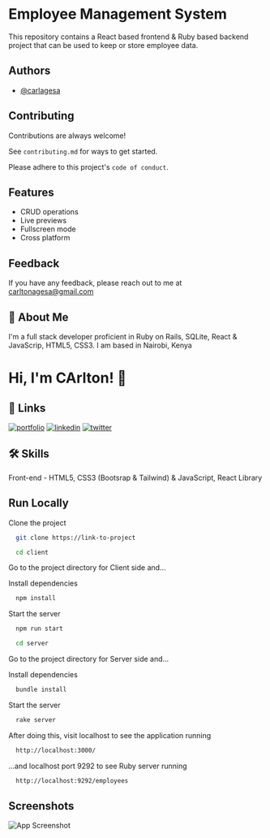 
# Employee Management System

This repository contains a React based frontend & Ruby based backend project
that can be used to keep or store employee data.

## Authors

- [@carlagesa](https://www.github.com/carlagesa)


## Contributing

Contributions are always welcome!

See `contributing.md` for ways to get started.

Please adhere to this project's `code of conduct`.


## Features

- CRUD operations 
- Live previews
- Fullscreen mode
- Cross platform


## Feedback

If you have any feedback, please reach out to me at carltonagesa@gmail.com


## 🚀 About Me
I'm a full stack developer proficient in Ruby on Rails, SQLite, React & JavaScrip,
HTML5, CSS3. I am based in Nairobi, Kenya


# Hi, I'm CArlton! 👋


## 🔗 Links
[![portfolio](https://img.shields.io/badge/my_portfolio-000?style=for-the-badge&logo=ko-fi&logoColor=white)](https://carltonagesa.netlify.app/)
[![linkedin](https://img.shields.io/badge/linkedin-0A66C2?style=for-the-badge&logo=linkedin&logoColor=white)](https://www.linkedin.com/carltonagesa)
[![twitter](https://img.shields.io/badge/twitter-1DA1F2?style=for-the-badge&logo=twitter&logoColor=white)](https://twitter.com/carl_agesa)


## 🛠 Skills
Front-end - HTML5, CSS3 (Bootsrap & Tailwind) & JavaScript, React Library


## Run Locally

Clone the project

```bash
  git clone https://link-to-project
```


```bash
  cd client
```
Go to the project directory for Client side and...

Install dependencies

```bash
  npm install
```

Start the server

```bash
  npm run start
```


```bash
  cd server
```

Go to the project directory for Server side and...

Install dependencies

```bash
  bundle install
```

Start the server

```bash
  rake server
```

After doing this, visit localhost to see the application running 

```bash
  http://localhost:3000/
```

...and localhost port 9292 to see Ruby server running 

```bash
  http://localhost:9292/employees
```

## Screenshots

![App Screenshot](https://via.placeholder.com/468x300?text=App+Screenshot+Here)

